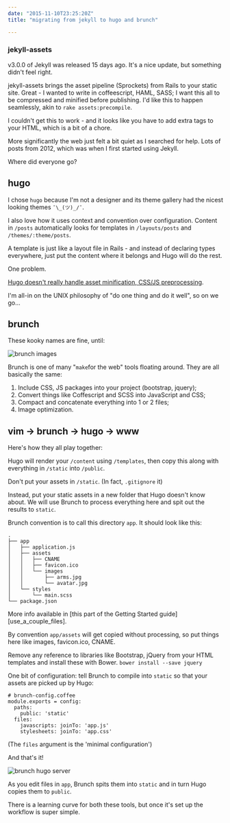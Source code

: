 ```yaml
---
date: "2015-11-10T23:25:20Z"
title: "migrating from jekyll to hugo and brunch"

---
```


### jekyll-assets

v3.0.0 of Jekyll was released 15 days ago. It's a nice update, but something
didn't feel right.

jekyll-assets brings the asset pipeline (Sprockets) from Rails to your static
site. Great - I wanted to write in coffeescript, HAML, SASS; I want this all to
be compressed and minified before publishing. I'd like this to happen
seamlessly, akin to `rake assets:precompile`.

I couldn't get this to work - and it looks like you have to add extra tags to
your HTML, which is a bit of a chore.

More significantly the web just felt a bit quiet as I searched for help. Lots
of posts from 2012, which was when I first started using Jekyll.

Where did everyone go?

## hugo

I chose `hugo` because I'm not a designer and its theme gallery had the nicest
looking themes `¯\_(ツ)_/¯`.

I also love how it uses context and convention over configuration. Content in
`/posts` automatically looks for templates in `/layouts/posts` and
`/themes/:theme/posts`.

A template is just like a layout file in Rails - and instead of declaring types
everywhere, just put the content where it belongs and Hugo will do the rest.

One problem.

[Hugo doesn't really handle asset minification, CSS/JS preprocessing][hugo_preprocessors].

I'm all-in on the UNIX philosophy of "do one thing and do it well", so
on we go...


## brunch

These kooky names are fine, until:

![brunch images](/images/images_for_brunch.png)

Brunch is one of many "`make`for the web" tools floating around. They are all
basically the same:

1. Include CSS, JS packages into your project (bootstrap, jquery);
2. Convert things like Coffescript and SCSS into JavaScript and CSS;
3. Compact and concatenate everything into 1 or 2 files;
4. Image optimization.

## vim -> brunch -> hugo -> www

Here's how they all play together:

Hugo will render your `/content` using `/templates`, then copy this along
with everything in `/static` into `/public`.

Don't put your assets in `/static`. (In fact, `.gitignore` it)

Instead, put your static assets in a new folder that Hugo doesn't know about.
We will use Brunch to process everything here and spit out the results to
`static`.

Brunch convention is to call this directory `app`.  It should look like this:

```
.
├── app
│   ├── application.js
│   ├── assets
│   │   ├── CNAME
│   │   ├── favicon.ico
│   │   └── images
│   │       ├── arms.jpg
│   │       └── avatar.jpg
│   └── styles
│       └── main.scss
└── package.json
```

More info available in [this part of the Getting Started guide][use_a_couple_files].

By convention `app/assets` will get copied without processing, so put things
here like images, favicon.ico, CNAME.

Remove any reference to libraries like Bootstrap, jQuery from your HTML
templates and install these with Bower. `bower install --save jquery`

One bit of configuration: tell Brunch to compile into `static` so that your
assets are picked up by Hugo:

```
# brunch-config.coffee
module.exports = config:
  paths:
    public: 'static'
  files:
    javascripts: joinTo: 'app.js'
    stylesheets: joinTo: 'app.css'
```

(The `files` argument is the 'minimal configuration')

And that's it!

![brunch hugo server](/images/hugo_brunch_server.png)

As you edit files in `app`, Brunch spits them into `static` and in turn Hugo
copies them to `public`.

There is a learning curve for both these tools, but once it's set up the
workflow is super simple.

[hugo_preprocessors]: http://discuss.gohugo.io/t/support-for-html-css-js-preprocessors/127/11
[techpeace]: https://github.com/techpeace
[just_a_couple_files]: https://github.com/brunch/brunch-guide/blob/master/content/en/chapter04-starting-from-scratch.md#just-a-couple-files
